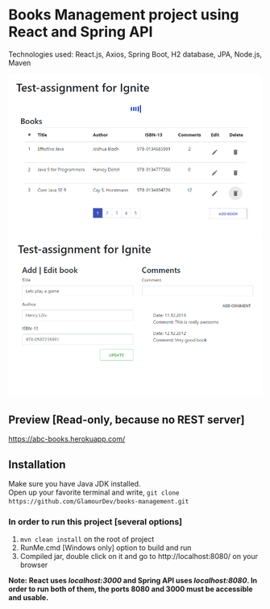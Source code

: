 # Books Management project using React and Spring API

Technologies used: React.js, Axios, Spring Boot, H2 database, JPA, Node.js, Maven

![bookmanagement-list](./screenshot-list.png)
![bookmanagement-edit](./screenshot-edit.png)

## Preview [Read-only, because no REST server]
https://abc-books.herokuapp.com/

## Installation
Make sure you have Java JDK installed.\
Open up your favorite terminal and write,
`git clone https://github.com/GlamourDev/books-management.git`

### In order to run this project [several options]
1. `mvn clean install` on the root of project
2. RunMe.cmd [Windows only] option to build and run
3. Compiled jar, double click on it and go to http://localhost:8080/ on your browser


**Note: React uses _localhost:3000_ and Spring API uses _localhost:8080_. In order to run both of them, the ports 8080 and 3000 must be accessible and usable.**
